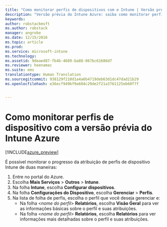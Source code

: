 ```yaml
---
title: "Como monitorar perfis de dispositivos com o Intune | Versão prévia do Intune Azure | Microsoft Docs"
description: "Versão prévia do Intune Azure: saiba como monitorar perfis de dispositivo do Intune atribuídos."
keywords: 
author: robstackmsft
ms.author: robstack
manager: angrobe
ms.date: 12/15/2016
ms.topic: article
ms.prod: 
ms.service: microsoft-intune
ms.technology: 
ms.assetid: 9deaed87-fb4b-4689-ba88-067bc61686d7
ms.reviewer: heenamac
ms.suite: ems
translationtype: Human Translation
ms.sourcegitcommit: 938129f210d1a4a6b4719deb63d1dc47dad21b29
ms.openlocfilehash: e36ecf949bf9a604c29de2f21a3761125eb60f7f


---
```


# <a name="how-to-monitor-device-profiles-with-intune-azure-preview"></a>Como monitorar perfis de dispositivo com a versão prévia do Intune Azure

[!INCLUDE[azure_preview](../includes/azure_preview.md)]

É possível monitorar o progresso da atribuição de perfis de dispositivo Intune de duas maneiras:


1. Entre no portal do Azure.
2. Escolha **Mais Serviços** > **Outros** > **Intune**.
3. Na folha **Intune**, escolha **Configurar dispositivos**.
2. Na folha **Configurações do Dispositivo**, escolha **Gerenciar** > **Perfis**.
2. Na lista de folha de perfis, escolha o perfil que você deseja gerenciar e:
    - Na folha <*nome do perfil*> **Relatórios**, escolha **Visão Geral** para ver as informações básicas sobre o perfil e suas atribuições.
    - Na folha <*nome do perfil*> **Relatórios**, escolha **Relatórios** para ver informações mais detalhadas sobre o perfil e suas atribuições.



<!--HONumber=Feb17_HO1-->


